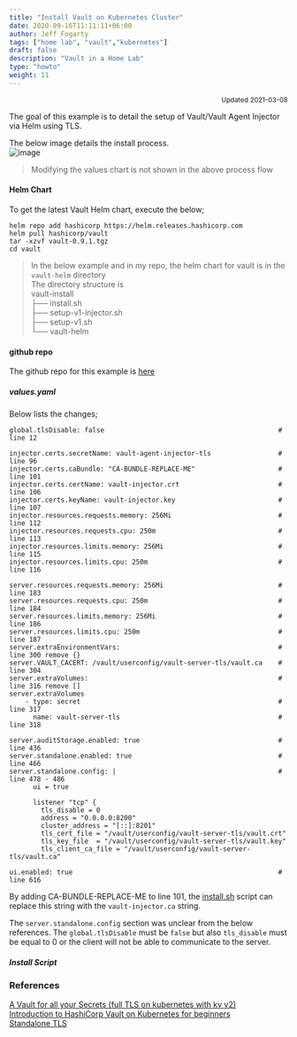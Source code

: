 ```yaml
---
title: "Install Vault on Kubernetes Cluster"
date: 2020-09-16T11:11:11+06:00
author: Jeff Fogarty
tags: ["home lab", "vault","kubernetes"]
draft: false
description: "Vault in a Home Lab"
type: "howto"
weight: 11
---
```

<div style="font-size: 12px; text-align: right !important"; >Updated 2021-03-08 </div><p>

The goal of this example is to detail the setup of Vault/Vault Agent Injector via Helm using TLS.

The below image details the install process.  
![image](../../img/lab/vault/flow.png)

> Modifying the values chart is not shown in the above process flow
#### Helm Chart
To get the latest Vault Helm chart, execute the below;
```
helm repo add hashicorp https://helm.releases.hashicorp.com
helm pull hashicorp/vault
tar -xzvf vault-0.9.1.tgz
cd vault
```

> In the below example and in my repo, the helm chart for vault is in the `vault-helm` directory <br>
> The directory structure is <br>
>   vault-install  <br>
    ├── install.sh <br>
    ├── setup-v1-injector.sh <br>
    ├── setup-v1.sh <br>
    └── vault-helm
#### github repo
The github repo for this example is [here](https://github.com/jtfogarty/k8s-journal/blob/master/vault-install)

##### values.yaml

Below lists the changes;
```
global.tlsDisable: false                                            # line 12

injector.certs.secretName: vault-agent-injector-tls                 # line 96
injector.certs.caBundle: "CA-BUNDLE-REPLACE-ME"                     # line 101
injector.certs.certName: vault-injector.crt                         # line 106
injector.certs.keyName: vault-injector.key                          # line 107
injector.resources.requests.memory: 256Mi                           # line 112
injector.resources.requests.cpu: 250m                               # line 113
injector.resources.limits.memory: 256Mi                             # line 115
injector.resources.limits.cpu: 250m                                 # line 116

server.resources.requests.memory: 256Mi                             # line 183
server.resources.requests.cpu: 250m                                 # line 184
server.resources.limits.memory: 256Mi                               # line 186
server.resources.limits.cpu: 250m                                   # line 187
server.extraEnvironmentVars:                                        # line 300 remove {}
server.VAULT_CACERT: /vault/userconfig/vault-server-tls/vault.ca    # line 304
server.extraVolumes:                                                # line 316 remove []
server.extraVolumes
    - type: secret                                                  # line 317
      name: vault-server-tls                                        # line 318

server.auditStorage.enabled: true                                   # line 436
server.standalone.enabled: true                                     # line 466
server.standalone.config: |                                         # line 478 - 486
      ui = true

      listener "tcp" {
        tls_disable = 0
        address = "0.0.0.0:8200"
        cluster_address = "[::]:8201"
        tls_cert_file = "/vault/userconfig/vault-server-tls/vault.crt"
        tls_key_file  = "/vault/userconfig/vault-server-tls/vault.key"
        tls_client_ca_file = "/vault/userconfig/vault-server-tls/vault.ca"

ui.enabled: true                                                    # line 616
```
By adding CA-BUNDLE-REPLACE-ME to line 101, the [install.sh](https://github.com/jtfogarty/k8s-journal/blob/master/vault-install/install.sh) script can replace this string with the `vault-injector.ca` string.

The `server.standalone.config` section was unclear from the below references.  The `global.tlsDisable` must be `false` but also `tls_disable` must be equal to 0 or the client will not be able to communicate to the server.

##### Install Script
<script src="http://gist-it.appspot.com/https://github.com/jtfogarty/k8s-journal/blob/master/vault-install/install.sh"></script>

### References
[A Vault for all your Secrets (full TLS on kubernetes with kv v2)](https://blog.cogarius.com/index.php/2020/03/13/a-vault-for-all-your-secrets-full-tls-on-kubernetes-with-kv-v2/)<br>
[Introduction to HashiCorp Vault on Kubernetes for beginners](https://www.youtube.com/watch?v=L_o_CG_AGKA&list=PLHq1uqvAteVtq-NRX3yd1ziA_wJSBu3Oj)<br>
[Standalone TLS](https://www.vaultproject.io/docs/platform/k8s/helm/examples/standalone-tls)